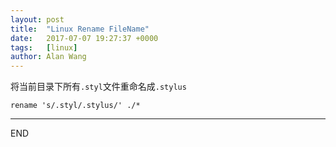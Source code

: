 ```yaml
---
layout: post
title:  "Linux Rename FileName"
date:   2017-07-07 19:27:37 +0000
tags:   [linux]
author: Alan Wang
---
```

将当前目录下所有`.styl`文件重命名成`.stylus`
```shell
rename 's/.styl/.stylus/' ./*  
```

---
END
